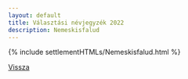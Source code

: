 ```yaml
---
layout: default
title: Választási névjegyzék 2022
description: Nemeskisfalud
---
```


{% include settlementHTMLs/Nemeskisfalud.html %}

[Vissza](./)